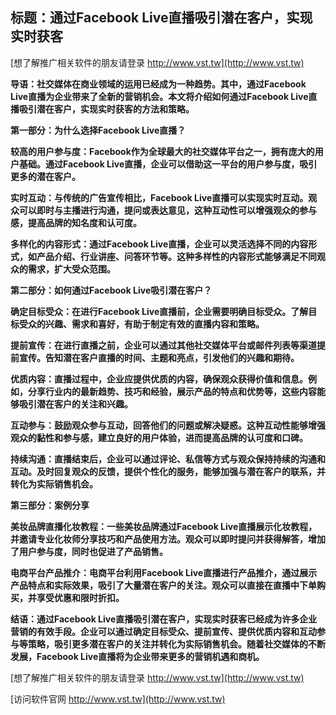 ## **标题：通过Facebook Live直播吸引潜在客户，实现实时获客**

[想了解推广相关软件的朋友请登录 http://www.vst.tw](http://www.vst.tw)

**导语：社交媒体在商业领域的运用已经成为一种趋势。其中，通过Facebook Live直播为企业带来了全新的营销机会。本文将介绍如何通过Facebook Live直播吸引潜在客户，实现实时获客的方法和策略。**

**第一部分：为什么选择Facebook Live直播？**

**较高的用户参与度：Facebook作为全球最大的社交媒体平台之一，拥有庞大的用户基础。通过Facebook Live直播，企业可以借助这一平台的用户参与度，吸引更多的潜在客户。**

**实时互动：与传统的广告宣传相比，Facebook Live直播可以实现实时互动。观众可以即时与主播进行沟通，提问或表达意见，这种互动性可以增强观众的参与感，提高品牌的知名度和认可度。**

**多样化的内容形式：通过Facebook Live直播，企业可以灵活选择不同的内容形式，如产品介绍、行业讲座、问答环节等。这种多样性的内容形式能够满足不同观众的需求，扩大受众范围。**

**第二部分：如何通过Facebook Live吸引潜在客户？**

**确定目标受众：在进行Facebook Live直播前，企业需要明确目标受众。了解目标受众的兴趣、需求和喜好，有助于制定有效的直播内容和策略。**

**提前宣传：在进行直播之前，企业可以通过其他社交媒体平台或邮件列表等渠道提前宣传。告知潜在客户直播的时间、主题和亮点，引发他们的兴趣和期待。**

**优质内容：直播过程中，企业应提供优质的内容，确保观众获得价值和信息。例如，分享行业内的最新趋势、技巧和经验，展示产品的特点和优势等，这些内容能够吸引潜在客户的关注和兴趣。**

**互动参与：鼓励观众参与互动，回答他们的问题或解决疑惑。这种互动性能够增强观众的黏性和参与感，建立良好的用户体验，进而提高品牌的认可度和口碑。**

**持续沟通：直播结束后，企业可以通过评论、私信等方式与观众保持持续的沟通和互动。及时回复观众的反馈，提供个性化的服务，能够加强与潜在客户的联系，并转化为实际销售机会。**

**第三部分：案例分享**

**美妆品牌直播化妆教程：一些美妆品牌通过Facebook Live直播展示化妆教程，并邀请专业化妆师分享技巧和产品使用方法。观众可以即时提问并获得解答，增加了用户参与度，同时也促进了产品销售。**

**电商平台产品推介：电商平台利用Facebook Live直播进行产品推介，通过展示产品特点和实际效果，吸引了大量潜在客户的关注。观众可以直接在直播中下单购买，并享受优惠和限时折扣。**

**结语：通过Facebook Live直播吸引潜在客户，实现实时获客已经成为许多企业营销的有效手段。企业可以通过确定目标受众、提前宣传、提供优质内容和互动参与等策略，吸引更多潜在客户的关注并转化为实际销售机会。随着社交媒体的不断发展，Facebook Live直播将为企业带来更多的营销机遇和商机。**

[想了解推广相关软件的朋友请登录 http://www.vst.tw](http://www.vst.tw)


[访问软件官网 http://www.vst.tw](http://www.vst.tw)
